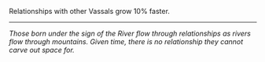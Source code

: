 Relationships with other Vassals grow 10% faster.

---

_Those born under the sign of the River flow through relationships as rivers flow through mountains. Given time, there is no relationship they cannot carve out space for._
